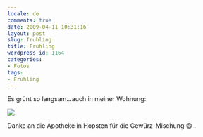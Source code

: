 ```yaml
---
locale: de
comments: true
date: 2009-04-11 10:31:16
layout: post
slug: fruhling
title: Frühling
wordpress_id: 1164
categories:
- Fotos
tags:
- Frühling
---
```


Es grünt so langsam...auch in meiner Wohnung: 

[![](http://farm4.static.flickr.com/3598/3431306106_d5d3145400.jpg)](http://www.flickr.com/photos/wannawork/3431306106)

Danke an die Apotheke in Hopsten für die Gewürz-Mischung :smile: .
